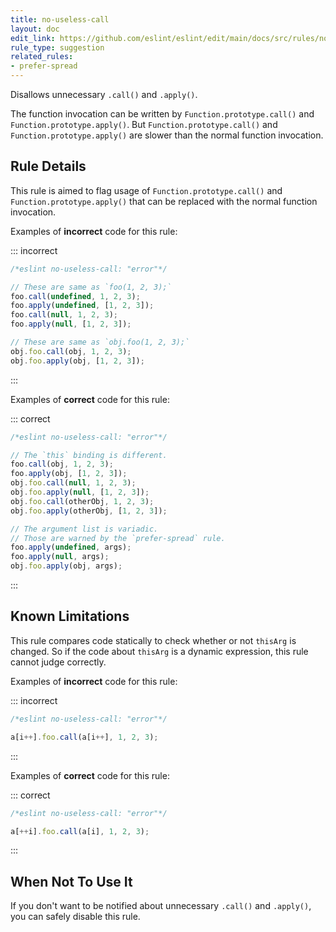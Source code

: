 ```yaml
---
title: no-useless-call
layout: doc
edit_link: https://github.com/eslint/eslint/edit/main/docs/src/rules/no-useless-call.md
rule_type: suggestion
related_rules:
- prefer-spread
---
```


Disallows unnecessary `.call()` and `.apply()`.

The function invocation can be written by `Function.prototype.call()` and `Function.prototype.apply()`.
But `Function.prototype.call()` and `Function.prototype.apply()` are slower than the normal function invocation.

## Rule Details

This rule is aimed to flag usage of `Function.prototype.call()` and `Function.prototype.apply()` that can be replaced with the normal function invocation.

Examples of **incorrect** code for this rule:

::: incorrect

```js
/*eslint no-useless-call: "error"*/

// These are same as `foo(1, 2, 3);`
foo.call(undefined, 1, 2, 3);
foo.apply(undefined, [1, 2, 3]);
foo.call(null, 1, 2, 3);
foo.apply(null, [1, 2, 3]);

// These are same as `obj.foo(1, 2, 3);`
obj.foo.call(obj, 1, 2, 3);
obj.foo.apply(obj, [1, 2, 3]);
```

:::

Examples of **correct** code for this rule:

::: correct

```js
/*eslint no-useless-call: "error"*/

// The `this` binding is different.
foo.call(obj, 1, 2, 3);
foo.apply(obj, [1, 2, 3]);
obj.foo.call(null, 1, 2, 3);
obj.foo.apply(null, [1, 2, 3]);
obj.foo.call(otherObj, 1, 2, 3);
obj.foo.apply(otherObj, [1, 2, 3]);

// The argument list is variadic.
// Those are warned by the `prefer-spread` rule.
foo.apply(undefined, args);
foo.apply(null, args);
obj.foo.apply(obj, args);
```

:::

## Known Limitations

This rule compares code statically to check whether or not `thisArg` is changed.
So if the code about `thisArg` is a dynamic expression, this rule cannot judge correctly.

Examples of **incorrect** code for this rule:

::: incorrect

```js
/*eslint no-useless-call: "error"*/

a[i++].foo.call(a[i++], 1, 2, 3);
```

:::

Examples of **correct** code for this rule:

::: correct

```js
/*eslint no-useless-call: "error"*/

a[++i].foo.call(a[i], 1, 2, 3);
```

:::

## When Not To Use It

If you don't want to be notified about unnecessary `.call()` and `.apply()`, you can safely disable this rule.
